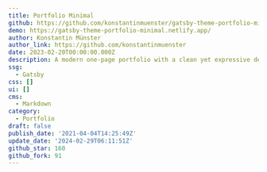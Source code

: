 ```yaml
---
title: Portfolio Minimal
github: https://github.com/konstantinmuenster/gatsby-theme-portfolio-minimal
demo: https://gatsby-theme-portfolio-minimal.netlify.app/
author: Konstantin Münster
author_link: https://github.com/konstantinmuenster
date: 2023-02-20T00:00:00.000Z
description: A modern one-page portfolio with a clean yet expressive design.
ssg:
  - Gatsby
css: []
ui: []
cms:
  - Markdown
category:
  - Portfolio
draft: false
publish_date: '2021-04-04T14:25:49Z'
update_date: '2024-02-29T06:11:51Z'
github_star: 160
github_fork: 91
---
```

